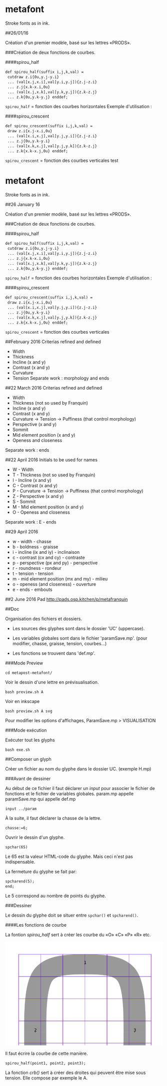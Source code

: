 # metafont
Stroke fonts as in ink.

##26/01/16

Création d'un premier modèle, basé sur les lettres «PRODS».

###Création de deux fonctions de courbes.

####spirou_half
```
def spirou_half(suffix i,j,k,val) =
 cutdraw z.i{0u,y.j-y.i}
 ... (val[x.j,x.i],val[y.i,y.j]){z.j-z.i}
 ... z.j{x.k-x.i,0u}
 ... (val[x.j,x.k],val[y.k,y.j]){z.k-z.j}
 ... z.k{0u,y.k-y.j} enddef;
```

`spirou_half` = fonction des courbes horizontales
Exemple d'utilisation :

####spirou_crescent

```
def spirou_crescent(suffix i,j,k,val) =
 draw z.i{x.j-x.i,0u}
 ... (val[x.i,x.j],val[y.j,y.i]){z.j-z.i}
 ... z.j{0u,y.k-y.i}
 ... (val[x.k,x.j],val[y.j,y.k]){z.k-z.j}
 ... z.k{x.k-x.j,0u} enddef;
```
`spirou_crescent` = fonction des courbes verticales
test

# metafont
Stroke fonts as in ink.

##26 January 16

Création d'un premier modèle, basé sur les lettres «PRODS».

###Création de deux fonctions de courbes.

####spirou_half
```
def spirou_half(suffix i,j,k,val) =
 cutdraw z.i{0u,y.j-y.i}
 ... (val[x.j,x.i],val[y.i,y.j]){z.j-z.i}
 ... z.j{x.k-x.i,0u}
 ... (val[x.j,x.k],val[y.k,y.j]){z.k-z.j}
 ... z.k{0u,y.k-y.j} enddef;
```

`spirou_half` = fonction des courbes horizontales
Exemple d'utilisation :

####spirou_crescent

```
def spirou_crescent(suffix i,j,k,val) =
 draw z.i{x.j-x.i,0u}
 ... (val[x.i,x.j],val[y.j,y.i]){z.j-z.i}
 ... z.j{0u,y.k-y.i}
 ... (val[x.k,x.j],val[y.j,y.k]){z.k-z.j}
 ... z.k{x.k-x.j,0u} enddef;
```
`spirou_crescent` = fonction des courbes verticales

##February 2016
Criterias refined and defined
* Width
* Thickness
* Incline (x and y)
* Contrast (x and y)
* Curvature
* Tension
Separate work : morphology and ends

##22 March 2016
Criterias refined and defined
* Width
* Thickness (not so used by Franquin)
* Incline (x and y)
* Contrast (x and y)
* Curvature → Tension → Puffiness (that control morphology)
* Perspective (x and y)
* Sommit
* Mid element position (x and y)
* Openess and closeness

Separate work : ends

##22 April 2016
Initials to be used for names
* W - Width
* T - Thickness (not so used by Franquin)
* I - Incline (x and y)
* C - Contrast (x and y)
* P - Curvature → Tension → Puffiness (that control morphology)
* Z - Perspective (x and y)
* S - Sommit
* M - Mid element position (x and y)
* O - Openess and closeness

Separate work : E - ends

##29 April 2016
* w - width - chasse
* b - boldness - graisse
* i - incline (ix and iy) - inclinaison
* c - contrast (cx and cy) - contraste
* p - perspective (px and py) - perspective
* r - roundness - rondeur
* t - tension - tension
* m - mid element position (mx and my) - milieu
* o - openess (and closeness) - ouverture
* e - ends - embouts

##2 June 2016
Pad http://pads.osp.kitchen/p/metafranquin

##Doc

Organisation des fichiers et dossiers.

- Les sources des glyphes sont dans le dossier 'UC' (uppercase).

- Les variables globales sont dans le fichier 'paramSave.mp'.
    (pour modifier, chasse, graisse, tension, courbes...)

- Les fonctions se trouvent dans 'def.mp'.


###Mode Preview

    cd metapost-metafont/
    
Voir le dessin d'une lettre en prévisualisation.

    bash preview.sh A
    
Voir en inkscape

    bash preview.sh A svg
    
Pour modifier les options d'affichages, ParamSave.mp > VISUALISATION


###Mode exécution

Exécuter tout les glyphs

    bash exe.sh


##Composer un glyph

Créer un fichier au nom du glyphe dans le dossier UC.
(exemple H.mp)


###Avant de dessiner

Au début de ce fichier il faut déclarer un *input* pour associer le fichier de fonctions et le fichier de variables globales.
param.mp appelle paramSave.mp qui appelle def.mp

```
input ../param
```

À la suite, il faut déclarer la chasse de la lettre.

```
chasse:=6;
```

Ouvrir le dessin d'un glyphe.

```
spchar(65)
```
Le 65 est la valeur HTML-code du glyphe. Mais ceci n'est pas indispensable.

La fermeture du glyphe se fait par:

```
spcharend(5);
end;
```
Le 5 correspond au nombre de points du glyphe.

###Dessiner

Le dessin du glyphe doit se situer entre `spchar()` et `spcharend()`.


####Les fonctions de courbe

La fontion *spirou_half* sert à créer les courbe du «O» «C» «P» «R» etc.

![Specimen](https://github.com/speculoos/metafont/blob/master/metapost-metafont/screenshot/spirou_half.png?raw=true)

Il faut écrire la courbe de cette manière.

```
spirou_half(point1, point2, point3);
```

La fonction *crb()* sert à créer des droites qui peuvent être mise sous tension. Elle compose par exemple le A.
